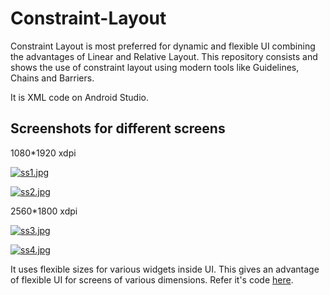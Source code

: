 # Constraint-Layout

Constraint Layout is most preferred for dynamic and flexible UI combining the advantages of Linear and Relative Layout.
This repository consists and shows the use of constraint layout using modern tools like Guidelines, Chains and Barriers.

It is XML code on Android Studio.


## Screenshots for different screens

1080*1920 xdpi

[![ss1.jpg](https://i.postimg.cc/x11FCkgt/ss1.jpg)](https://postimg.cc/F7wxCHML)

[![ss2.jpg](https://i.postimg.cc/Y2Y5C07b/ss2.jpg)](https://postimg.cc/xqjxs0cz)

2560*1800 xdpi

[![ss3.jpg](https://i.postimg.cc/ZRzwGYXQ/ss3.jpg)](https://postimg.cc/7CX174H1)

[![ss4.jpg](https://i.postimg.cc/G2PXdwCm/ss4.jpg)](https://postimg.cc/hzjL1Yvk)

It uses flexible sizes for various widgets inside UI. This gives an advantage of flexible UI for screens of various dimensions.
Refer it's code [here](https://github.com/rishabhkumar812/Constraint-Layout/blob/main/activity_main.xml).

